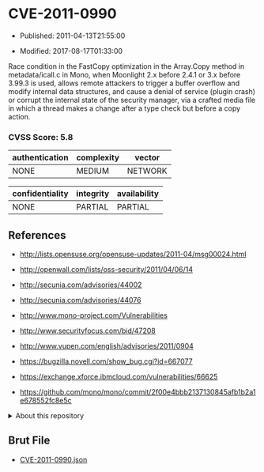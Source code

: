 # CVE-2011-0990

- Published: 2011-04-13T21:55:00

- Modified: 2017-08-17T01:33:00

Race condition in the FastCopy optimization in the Array.Copy method in metadata/icall.c in Mono, when Moonlight 2.x before 2.4.1 or 3.x before 3.99.3 is used, allows remote attackers to trigger a buffer overflow and modify internal data structures, and cause a denial of service (plugin crash) or corrupt the internal state of the security manager, via a crafted media file in which a thread makes a change after a type check but before a copy action.

### CVSS Score: **5.8**

| authentication | complexity | vector |
| --- | --- | --- |
| NONE | MEDIUM | NETWORK |

| confidentiality | integrity | availability |
| --- | --- | --- |
| NONE | PARTIAL | PARTIAL |

## References

* http://lists.opensuse.org/opensuse-updates/2011-04/msg00024.html

* http://openwall.com/lists/oss-security/2011/04/06/14

* http://secunia.com/advisories/44002

* http://secunia.com/advisories/44076

* http://www.mono-project.com/Vulnerabilities

* http://www.securityfocus.com/bid/47208

* http://www.vupen.com/english/advisories/2011/0904

* https://bugzilla.novell.com/show_bug.cgi?id=667077

* https://exchange.xforce.ibmcloud.com/vulnerabilities/66625

* https://github.com/mono/mono/commit/2f00e4bbb2137130845afb1b2a1e678552fc8e5c

<details>
<summary>About this repository</summary> 

  This repository is part of the project [Live Hack CVE](https://github.com/Live-Hack-CVE). Main website can be found [www.live-hack.org](https://www.live-hack.org) 
  
  Made by [Sn0wAlice](https://github.com/Sn0wAlice) for the people that care about security and need to have a feed of the latest CVEs. Hope you enjoy it, don't forget to star the repo and follow me on [Twitter](https://twitter.com/Sn0wAlice) and [Github](https://github.com/Sn0wAlice). And that is my [personnal website](https://www.alice-snow.me/)

  - [Home Page](https://github.com/Live-Hack-CVE)
  - [Framework](https://github.com/Live-Hack-CVE/cve-framework)
  - [CVE database](https://github.com/Live-Hack-CVE/full_database)
  - [Changelog](https://github.com/Live-Hack-CVE/Changelog)
</details>

## Brut File

* [CVE-2011-0990.json](https://raw.githubusercontent.com/Live-Hack-CVE/full_database/main/cves/2011/CVE-2011-0990.json)

